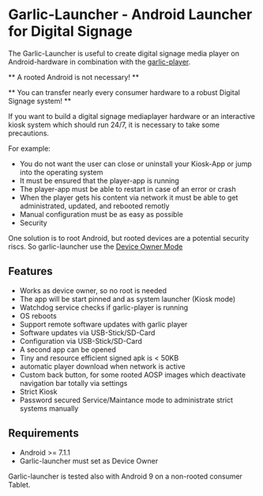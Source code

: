 # Garlic-Launcher - Android Launcher for Digital Signage

The Garlic-Launcher is useful to create digital signage media player on Android-hardware in combination with the [garlic-player](https://garlic-player.com).

** A rooted Android is not necessary! **

** You can transfer nearly every consumer hardware to a robust Digital Signage system! **

If you want to build a digital signage mediaplayer hardware or an interactive kiosk system which should run 24/7, it is necessary to take some precautions.

For example:
- You do not want the user can close or uninstall your Kiosk-App or jump into the operating system
- It must be ensured that the player-app is running
- The player-app must be able to restart in case of an error or crash
- When the player gets his content via network it must be able to get administrated, updated, and rebooted remotly
- Manual configuration must be as easy as possible
- Security

One solution is to root Android, but rooted devices are a potential security riscs. So garlic-launcher use the [Device Owner Mode](https://developer.android.com/reference/android/app/admin/DevicePolicyManager)

## Features
- Works as device owner, so no root is needed
- The app will be start pinned and as system launcher (Kiosk mode)
- Watchdog service checks if garlic-player is running
- OS reboots
- Support remote software updates with garlic player
- Software updates via USB-Stick/SD-Card
- Configuration via USB-Stick/SD-Card
- A second app can be opened
- Tiny and resource efficient signed apk is < 50KB
- automatic player download when network is active
- Custom back button, for some rooted AOSP images which deactivate navigation bar totally via settings
- Strict Kiosk
- Password secured Service/Maintance mode to administrate strict systems manually

## Requirements
 - Android >= 7.1.1 
 - Garlic-launcher must set as Device Owner

Garlic-launcher is tested also with Android 9 on a non-rooted consumer Tablet.
